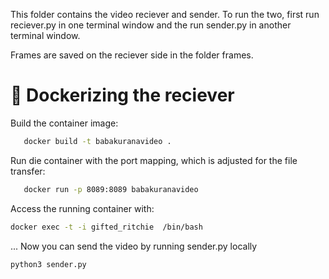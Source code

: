 This folder contains the video reciever and sender.
To run the two, first run reciever.py in one terminal window and the run sender.py in another terminal window.

Frames are saved on the reciever side in the folder frames.

# 🐳 Dockerizing the reciever
Build the container image:
```bash
   docker build -t babakuranavideo . 
```
Run die container with the port mapping, which is adjusted for the file transfer:
```bash
   docker run -p 8089:8089 babakuranavideo 
```
Access the running container with:
```bash
docker exec -t -i gifted_ritchie  /bin/bash
```
... Now you can send the video by running sender.py locally
```bash
python3 sender.py
```
